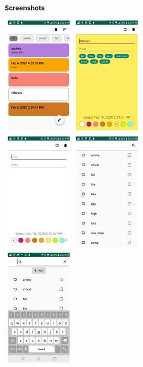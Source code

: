 ## Screenshots

[<img src="readme/mainList.jpg" align="left"
width="200" hspace="10" vspace="10">](readme/mainList.jpg)
[<img src="readme/editNote.jpg" align="left"
width="200" hspace="10" vspace="10">](readme/editNote.jpg)
[<img src="readme/newNote.jpg" align="left"
width="200" hspace="10" vspace="10">](readme/newNote.jpg)
[<img src="readme/tagList.jpg" align="left"
width="200" hspace="10" vspace="10">](readme/tagList.jpg)
[<img src="readme/searchAndAddTag.jpg" align="left"
width="200" hspace="10" vspace="10">](readme/searchAndAddTag.jpg)